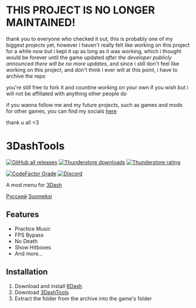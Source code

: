 # **THIS PROJECT IS NO LONGER MAINTAINED!**
thank you to everyone who checked it out, this is probably one of my biggest projects yet, however i haven't really felt like working on this project for a while now but i kept it up as long as it was working, which i thought would be forever until the game updated *after the developer publicly announced there will be no more updates*, and since i *still* don't feel like working on this project, and don't think i ever will at this point, i have to archive the repo

you're still free to fork it and countine working on your own if you wish but i will not be affiliated with anything other people do

if you wanna follow me and my future projects, such as games and mods for other games, you can find my socials [here](https://cgyt.ru)

thank u all <3

# 3DashTools
[![GitHub all releases](https://img.shields.io/github/downloads/cgytrus/ThreeDashTools/total?label=GitHub%20downloads)](https://github.com/cgytrus/ThreeDashTools/releases/latest)
[![Thunderstore downloads](https://img.shields.io/badge/dynamic/json?color=yellowgreen&label=Thunderstore%20downloads&query=%24.total_downloads&url=https%3A%2F%2F3dash.thunderstore.io%2Fapi%2Fexperimental%2Fpackage%2FConfiG%2F3DashTools)](https://3dash.thunderstore.io/package/ConfiG/3DashTools)
[![Thunderstore rating](https://img.shields.io/badge/dynamic/json?color=blue&label=Thunderstore%20rating&query=%24.rating_score&url=https%3A%2F%2F3dash.thunderstore.io%2Fapi%2Fexperimental%2Fpackage%2FConfiG%2F3DashTools)](https://3dash.thunderstore.io/package/ConfiG/3DashTools)

[![CodeFactor Grade](https://img.shields.io/codefactor/grade/github/cgytrus/ThreeDashTools)](https://www.codefactor.io/repository/github/cgytrus/ThreeDashTools)
[![Discord](https://img.shields.io/discord/1013929489882951680)](https://discord.gg/GhJaXmhf6a)

A mod menu for [3Dash](https://delugedrop.itch.io/3dash)

[Русский](README-ru.md) [Suomeksi](README-fi.md)

## Features
- Practice Music
- FPS Bypass
- No Death
- Show Hitboxes
- And more...

## Installation
1. Download and install [6Dash](https://github.com/cgytrus/SixDash#Installation)
2. Download [3DashTools](https://github.com/cgytrus/ThreeDashTools/releases/latest)
3. Extract the folder from the archive into the game's folder
